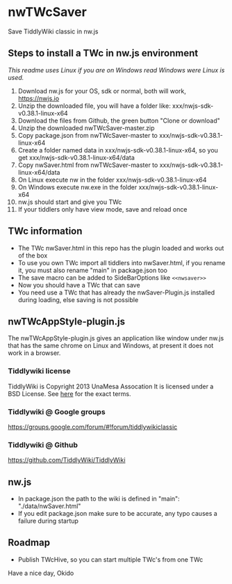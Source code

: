 # nwTWcSaver
Save TiddlyWiki classic in nw.js

## Steps to install a TWc in nw.js environment

*This readme uses Linux if you are on Windows read Windows were Linux is used.*

1. Download nw.js for your OS, sdk or normal, both will work, https://nwjs.io 
2. Unzip the downloaded file, you will have a folder like: xxx/nwjs-sdk-v0.38.1-linux-x64 
3. Download the files from Github, the green button "Clone or download"
4. Unzip the downloaded nwTWcSaver-master.zip 
5. Copy package.json from nwTWcSaver-master to xxx/nwjs-sdk-v0.38.1-linux-x64
6. Create a folder named data in xxx/nwjs-sdk-v0.38.1-linux-x64, so you get xxx/nwjs-sdk-v0.38.1-linux-x64/data
7. Copy nwSaver.html from nwTWcSaver-master to xxx/nwjs-sdk-v0.38.1-linux-x64/data
8. On Linux execute nw in the folder xxx/nwjs-sdk-v0.38.1-linux-x64
9. On Windows execute nw.exe in the folder xxx/nwjs-sdk-v0.38.1-linux-x64
10. nw.js should start and give you TWc
11. If your tiddlers only have view mode, save and reload once 

## TWc information
* The TWc nwSaver.html in this repo has the plugin loaded and works out of the box
* To use you own TWc import all tiddlers into nwSaver.html, if you rename it, you must also rename "main" in package.json too
* The save macro can be added to SideBarOptions like ```<<nwsaver>>```
* Now you should have a TWc that can save
* You need use a TWc that has already the nwSaver-Plugin.js installed during loading, else saving is not possible

## nwTWcAppStyle-plugin.js
The nwTWcAppStyle-plugin.js gives an application like window under nw.js that has the same chrome on Linux and Windows, at present it does not work in a browser.

### Tiddlywiki license
TiddlyWiki is Copyright 2013 UnaMesa Assocation
It is licensed under a BSD License. See [here](https://github.com/TiddlyWiki/tiddlywiki/blob/master/html/copyright.txt) for the exact terms.

### Tiddlywiki @ Google groups
https://groups.google.com/forum/#!forum/tiddlywikiclassic
### Tiddlywiki @ Github
https://github.com/TiddlyWiki/TiddlyWiki

## nw.js
* In package.json the path to the wiki is defined in "main": "./data/nwSaver.html"
* If you edit package.json make sure to be accurate, any typo causes a failure during startup

## Roadmap
* Publish TWcHive, so you can start multiple TWc's from one TWc


Have a nice day, Okido
